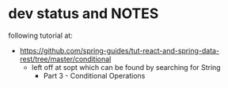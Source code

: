 # dev status and NOTES

following tutorial at:
  * https://github.com/spring-guides/tut-react-and-spring-data-rest/tree/master/conditional
	* left off at sopt which can be found by searching for String
	  * Part 3 - Conditional Operations
